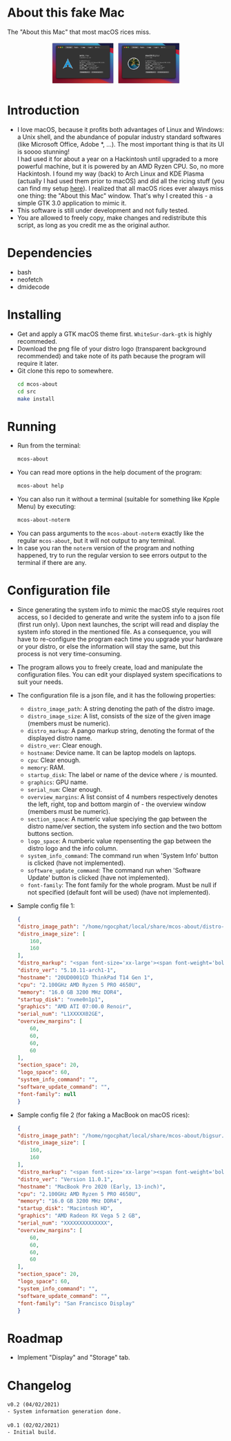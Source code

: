 # About this fake Mac

The "About this Mac" that most macOS rices miss.

<center>
<img src="first-preview.png" style="max-height:100px;"/>
<img src="first-bigsur-preview.png" style="max-height:100px;"/>
</center>

# Introduction
- I love macOS, because it profits both advantages of Linux and Windows: a Unix shell, and the abundance of popular industry standard softwares (like Microsoft Office, Adobe *, ...). The most important thing is that its UI is soooo stunning!<br>
I had used it for about a year on a Hackintosh until upgraded to a more powerful machine, but it is powered by an AMD Ryzen CPU. So, no more Hackintosh. I found my way (back) to Arch Linux and KDE Plasma (actually I had used them prior to macOS) and did all the ricing stuff (you can find my setup [here](https://github.com/hungngocphat01/KDEintosh)). I realized that all macOS rices ever always miss one thing: the "About this Mac" window. That's why I created this - a simple GTK 3.0 application to mimic it.
- This software is still under development and not fully tested.
- You are allowed to freely copy, make changes and redistribute this script, as long as you credit me as the original author.

# Dependencies
- bash
- neofetch
- dmidecode

# Installing
- Get and apply a GTK macOS theme first. `WhiteSur-dark-gtk` is highly recommeded.
- Download the png file of your distro logo (transparent background recommended) and take note of its path because the program will require it later.
- Git clone this repo to somewhere.
    ```bash
    cd mcos-about
    cd src
    make install
    ```

# Running
- Run from the terminal:
    ```bash
    mcos-about
    ```
- You can read more options in the help document of the program:
    ```bash
    mcos-about help
    ```
- You can also run it without a terminal (suitable for something like Kpple Menu) by executing:
    ```bash
    mcos-about-noterm
    ```
- You can pass arguments to the `mcos-about-noterm` exactly like the regular `mcos-about`, but it will not output to any terminal.
- In case you ran the `noterm` version of the program and nothing happened, try to run the regular version to see errors output to the terminal if there are any.

# Configuration file
- Since generating the system info to mimic the macOS style requires root access, so I decided to generate and write the system info to a json file (first run only). Upon next launches, the script will read and display the system info stored in the mentioned file. As a consequence, you will have to re-configure the program each time you upgrade your hardware or your distro, or else the information will stay the same, but this process is not very time-consuming.
- The program allows you to freely create, load and manipulate the configuration files. You can edit your displayed system specifications to suit your needs.
- The configuration file is a json file, and it has the following properties:
    - `distro_image_path`: A string denoting the path of the distro image.
    - `distro_image_size`: A list, consists of the size of the given image (members must be numeric).
    - `distro_markup`: A pango markup string, denoting the format of the displayed distro name.
    - `distro_ver`: Clear enough.
    - `hostname`: Device name. It can be laptop models on laptops.
    - `cpu`: Clear enough.
    - `memory`: RAM.
    - `startup_disk`: The label or name of the device where `/` is mounted.
    - `graphics`: GPU name.
    - `serial_num`: Clear enough.
    - `overview_margins`: A list consist of 4 numbers respectively denotes the left, right, top and bottom margin of - the overview window (members must be numeric).
    - `section_space`: A numeric value speciying the gap between the distro name/ver section, the system info section and the two bottom buttons section.
    - `logo_space`: A numberic value repensenting the gap between the distro logo and the info column.
    - `system_info_command`: The command run when 'System Info' button is clicked (have not implemented).
    - `software_update_command`: The command run when 'Software Update' button is clicked (have not implemented).
    - `font-family`: The font family for the whole program. Must be null if not specified (default font will be used) (have not implemented).

- Sample config file 1:
    ```json
    {
    "distro_image_path": "/home/ngocphat/local/share/mcos-about/distro-logo.png",
    "distro_image_size": [
        160,
        160
    ],
    "distro_markup": "<span font-size='xx-large'><span font-weight='bold'>Arch Linux</span></span>",
    "distro_ver": "5.10.11-arch1-1",
    "hostname": "20UD0001CD ThinkPad T14 Gen 1",
    "cpu": "2.100GHz AMD Ryzen 5 PRO 4650U",
    "memory": "16.0 GB 3200 MHz DDR4",
    "startup_disk": "nvme0n1p1",
    "graphics": "AMD ATI 07:00.0 Renoir",
    "serial_num": "L1XXXXX02GE",
    "overview_margins": [
        60,
        60,
        60,
        60
    ],
    "section_space": 20,
    "logo_space": 60,
    "system_info_command": "",
    "software_update_command": "",
    "font-family": null
    }
    ```

- Sample config file 2 (for faking a MacBook on macOS rices):
    ```json
    {
    "distro_image_path": "/home/ngocphat/local/share/mcos-about/bigsur.png",
    "distro_image_size": [
        160,
        160
    ],
    "distro_markup": "<span font-size='xx-large'><span font-weight='bold'>macOS </span>Big Sur</span>",
    "distro_ver": "Version 11.0.1",
    "hostname": "MacBook Pro 2020 (Early, 13-inch)",
    "cpu": "2.100GHz AMD Ryzen 5 PRO 4650U",
    "memory": "16.0 GB 3200 MHz DDR4",
    "startup_disk": "Macintosh HD",
    "graphics": "AMD Radeon RX Vega 5 2 GB",
    "serial_num": "XXXXXXXXXXXXXX",
    "overview_margins": [
        60,
        60,
        60,
        60
    ],
    "section_space": 20,
    "logo_space": 60,
    "system_info_command": "",
    "software_update_command": "",
    "font-family": "San Francisco Display"
    }
    ```

# Roadmap
- Implement "Display" and "Storage" tab.

# Changelog
```
v0.2 (04/02/2021)
- System information generation done.

v0.1 (02/02/2021)
- Initial build.
```

